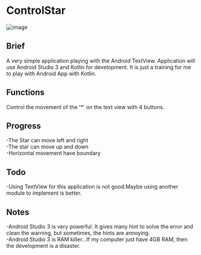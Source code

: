 # ControlStar
![image](https://github.com/tommokmok/tommokmok.github.io/blob/master/mainAct.png)  
## Brief
A very simple application playing with the Android TextView.
Application will use Android Studio 3 and Kotlin for development.
It is just a training for me to play with Android App with Kotlin.  
## Functions
Control the movement of the '*' on the text view with 4 buttons.  
## Progress
-The Star can move left and right  
-The star can move up and down  
-Horizontal movement have boundary  
## Todo
-Using TextView for this application is not good.Maybe using another module 
to implement is better.  
## Notes
-Android Studio 3 is very powerful. It gives many hint to solve the error and 
clean the warning, but sometimes, the hints are annoying.  
-Android Studio 3 is RAM killer...If my computer just have 4GB RAM, then 
the development is a disaster.  
